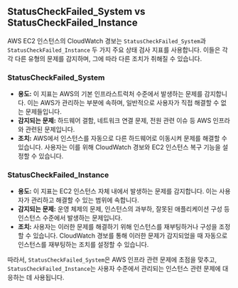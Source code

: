 ## StatusCheckFailed_System vs StatusCheckFailed_Instance
AWS EC2 인스턴스의 CloudWatch 경보는 `StatusCheckFailed_System`과 `StatusCheckFailed_Instance` 두 가지 주요 상태 검사 지표를 사용합니다. 이들은 각각 다른 유형의 문제를 감지하며, 그에 따라 다른 조치가 취해질 수 있습니다.

### StatusCheckFailed_System

- **용도:** 이 지표는 AWS의 기본 인프라스트럭처 수준에서 발생하는 문제를 감지합니다. 이는 AWS가 관리하는 부분에 속하며, 일반적으로 사용자가 직접 해결할 수 없는 문제들입니다.
- **감지되는 문제:** 하드웨어 결함, 네트워크 연결 문제, 전원 관련 이슈 등 AWS 인프라와 관련된 문제입니다.
- **조치:** AWS에서 인스턴스를 자동으로 다른 하드웨어로 이동시켜 문제를 해결할 수 있습니다. 사용자는 이를 위해 CloudWatch 경보와 EC2 인스턴스 복구 기능을 설정할 수 있습니다.

### StatusCheckFailed_Instance

- **용도:** 이 지표는 EC2 인스턴스 자체 내에서 발생하는 문제를 감지합니다. 이는 사용자가 관리하고 해결할 수 있는 범위에 속합니다.
- **감지되는 문제:** 운영 체제의 문제, 인스턴스의 과부하, 잘못된 애플리케이션 구성 등 인스턴스 수준에서 발생하는 문제입니다.
- **조치:** 사용자는 이러한 문제를 해결하기 위해 인스턴스를 재부팅하거나 구성을 조정할 수 있습니다. CloudWatch 경보를 통해 이러한 문제가 감지되었을 때 자동으로 인스턴스를 재부팅하는 조치를 설정할 수 있습니다.

따라서, `StatusCheckFailed_System`은 AWS 인프라 관련 문제에 초점을 맞추고, `StatusCheckFailed_Instance`는 사용자 수준에서 관리되는 인스턴스 관련 문제에 대응하는 데 사용됩니다.
